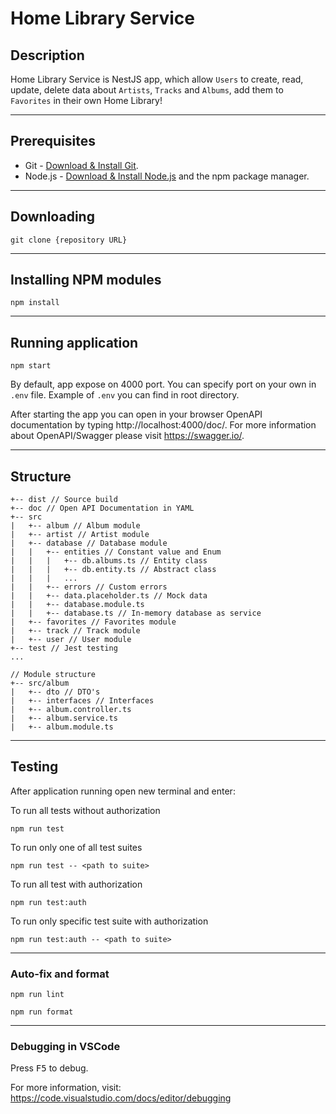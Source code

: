 # Home Library Service

## Description

Home Library Service is NestJS app, which allow `Users` to create, read, update, delete data about `Artists`, `Tracks` and `Albums`, add them to `Favorites` in their own Home Library!
___
## Prerequisites

- Git - [Download & Install Git](https://git-scm.com/downloads).
- Node.js - [Download & Install Node.js](https://nodejs.org/en/download/) and the npm package manager.
___
## Downloading

```
git clone {repository URL}
```
___
## Installing NPM modules

```
npm install
```
___
## Running application

```
npm start
```
By default, app expose on 4000 port. You can specify port on your own in `.env` file. Example of `.env` you can find in root directory. 

After starting the app you can open
in your browser OpenAPI documentation by typing http://localhost:4000/doc/.
For more information about OpenAPI/Swagger please visit https://swagger.io/.
___
## Structure

```json5
+-- dist // Source build
+-- doc // Open API Documentation in YAML
+-- src
|   +-- album // Album module
|   +-- artist // Artist module
|   +-- database // Database module
|   |   +-- entities // Constant value and Enum
|   |   |   +-- db.albums.ts // Entity class
|   |   |   +-- db.entity.ts // Abstract class
|   |   |   ...
|   |   +-- errors // Custom errors
|   |   +-- data.placeholder.ts // Mock data
|   |   +-- database.module.ts
|   |   +-- database.ts // In-memory database as service
|   +-- favorites // Favorites module
|   +-- track // Track module
|   +-- user // User module
+-- test // Jest testing
...

// Module structure
+-- src/album
|   +-- dto // DTO's
|   +-- interfaces // Interfaces
|   +-- album.controller.ts
|   +-- album.service.ts
|   +-- album.module.ts
```
___
## Testing

After application running open new terminal and enter:

To run all tests without authorization

```
npm run test
```

To run only one of all test suites

```
npm run test -- <path to suite>
```

To run all test with authorization

```
npm run test:auth
```

To run only specific test suite with authorization

```
npm run test:auth -- <path to suite>
```
___
### Auto-fix and format

```
npm run lint
```

```
npm run format
```
___
### Debugging in VSCode

Press <kbd>F5</kbd> to debug.

For more information, visit: https://code.visualstudio.com/docs/editor/debugging
